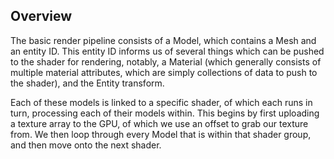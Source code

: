 ## Overview

The basic render pipeline consists of a Model, which contains a Mesh and an entity ID.  This entity ID informs us of several things which can be pushed to the shader for rendering, notably, a Material (which generally consists of multiple material attributes, which are simply collections of data to push to the shader), and the Entity transform.

Each of these models is linked to a specific shader, of which each runs in turn, processing each of their models within.  This begins by first uploading a texture array to the GPU, of which we use an offset to grab our texture from.  We then loop through every Model that is within that shader group, and then move onto the next shader.